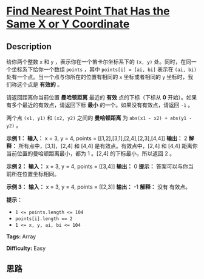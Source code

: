 # [Find Nearest Point That Has the Same X or Y Coordinate][title]

## Description

给你两个整数 `x` 和 `y` ，表示你在一个笛卡尔坐标系下的 `(x, y)` 处。同时，在同一个坐标系下给你一个数组 `points` ，其中
`points[i] = [ai, bi]` 表示在 `(ai, bi)` 处有一个点。当一个点与你所在的位置有相同的 `x` 坐标或者相同的 `y`
坐标时，我们称这个点是 **有效的**  。

请返回距离你当前位置  **曼哈顿距离**  最近的  **有效**  点的下标（下标从 **0** 开始）。如果有多个最近的有效点，请返回下标
**最小**  的一个。如果没有有效点，请返回 `-1` 。

两个点 `(x1, y1)` 和 `(x2, y2)` 之间的 **曼哈顿距离**  为 `abs(x1 - x2) + abs(y1 - y2)` 。



**示例 1：**
            **输入：** x = 3, y = 4, points = [[1,2],[3,1],[2,4],[2,3],[4,4]]    **输出：** 2    **解释：** 所有点中，[3,1]，[2,4] 和 [4,4] 是有效点。有效点中，[2,4] 和 [4,4] 距离你当前位置的曼哈顿距离最小，都为 1 。[2,4] 的下标最小，所以返回 2 。

**示例 2：**
            **输入：** x = 3, y = 4, points = [[3,4]]    **输出：** 0    **提示：** 答案可以与你当前所在位置坐标相同。

**示例 3：**
            **输入：** x = 3, y = 4, points = [[2,3]]    **输出：** -1    **解释：** 没有 有效点。



**提示：**

  * `1 <= points.length <= 104`
  * `points[i].length == 2`
  * `1 <= x, y, ai, bi <= 104`


**Tags:** Array

**Difficulty:** Easy

## 思路

[title]: https://leetcode-cn.com/problems/find-nearest-point-that-has-the-same-x-or-y-coordinate
